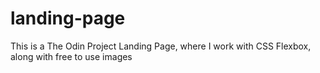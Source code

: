 # landing-page
This is a The Odin Project Landing Page, where I work with CSS Flexbox, along with free to use images
